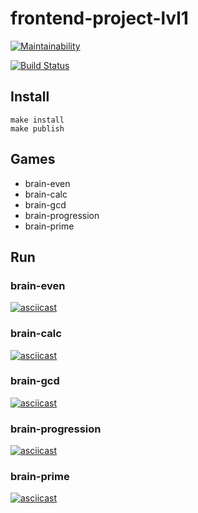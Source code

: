 # frontend-project-lvl1

[![Maintainability](https://api.codeclimate.com/v1/badges/a99a88d28ad37a79dbf6/maintainability)](https://codeclimate.com/github/codeclimate/codeclimate/maintainability)  

[![Build Status](https://travis-ci.org/just-ed/frontend-project-lvl1.svg?branch=master)](https://travis-ci.org/just-ed/frontend-project-lvl1)

## Install
```
make install
make publish
```

## Games
* brain-even
* brain-calc
* brain-gcd
* brain-progression
* brain-prime

## Run
### brain-even

[![asciicast](https://asciinema.org/a/14.png)](https://asciinema.org/a/UWJu4IfEwxdPfI8Ow6urozwC0)


### brain-calc

[![asciicast](https://asciinema.org/a/14.png)](https://asciinema.org/a/CjLplW0hMEBN8It3whs1PlYBp)

### brain-gcd

[![asciicast](https://asciinema.org/a/14.png)](https://asciinema.org/a/vly2oYNhpNmyKJIh8FrERb7Pf)

### brain-progression

[![asciicast](https://asciinema.org/a/14.png)](https://asciinema.org/a/GpJJtBegAi1Ch5plIzxFtxxZi)

### brain-prime

[![asciicast](https://asciinema.org/a/14.png)](https://asciinema.org/a/0bb2fYd69O0X3JErsCnTNb3Gq)